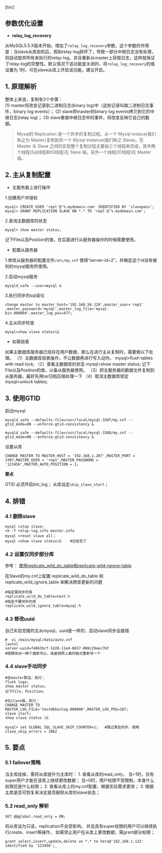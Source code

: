 [toc]

## 参数优化设置

- **relay_log_recovery**

从MySQL5.5.X版本开始，增加了`relay_log_recovery`参数，这个参数的作用是：当slave从库宕机后，假如relay-log损坏了，导致一部分中继日志没有处理，则自动放弃所有未执行的relay-log，并且重新从master上获取日志，这样就保证了relay-log的完整性。默认情况下该功能是关闭的，将`relay_log_recovery`的值设置为 1时，可在slave从库上开启该功能，建议开启。


## 1. 原理解析

整体上来说，复制有3个步骤：  
(1) master将改变记录到二进制日志(binary log)中（这些记录叫做二进制日志事件，binary log events）；
(2) slave将master的binary log events拷贝到它的中继日志(relay log)；
(3) slave重做中继日志中的事件，将改变反映它自己的数据。

> Mysql的 Replication 是一个异步的复制过程，从一个 Mysql instace(我们称之为 Master)复制到另一个 Mysql instance(我们称之 Slave)。在 Master 与 Slave 之间的实现整个复制过程主要由三个线程来完成，其中两个线程(Sql线程和IO线程)在 Slave 端，另外一个线程(IO线程)在 Master 端。


## 2. 主从复制配置

- 主服务器上进行操作

1.创建用户并授权

```
mysql> CREATE USER 'repl'@'%.mydomain.com' IDENTIFIED BY 'slavepass';
mysql> GRANT REPLICATION SLAVE ON *.* TO 'repl'@'%.mydomain.com';
```

2.查询主数据库的状态

```
mysql> show master status;
```

记下File以及Position的值，在后面进行从服务器操作的时候需要使用。

- 配置从服务器

1.修改从服务器的配置文件`/etc/my.cnf`
使得“server-id=2”，并确定这个id没有被别的mysql服务所使用。

2.启动mysql服务

```
mysqld_safe --user=mysql &
```

3.执行同步的sql语句

```
change master to master_host='192.168.56.128',master_user='rep1'
,master_password='mysql',master_log_file='mysql-bin.000004',master_log_pos=477;
```

4.主从同步检查

```
mysql>show slave status\G
```

- 如需锁表

如果主数据库服务器已经存在用户数据，那么在进行主从复制时，需要做以下处理。
（1）主数据库锁表操作，不让数据再进行写入动作。
mysql>flush tables with read lock;
（2）查看主数据库的状态
mysql>show master status;
记下File以及Position的值，以备从服务器使用。
（3）把主服务器的数据文件复制到从服务器，最好先用tar归档压缩处理一下
（4）取消主数据库锁定
mysql>unlock tables;

## 3. 使用GTID

启动mysql

```
mysqld_safe --defaults-file=/usr/local/mysql-3307/my.cnf --gtid_mode=ON --enforce-gtid-consistency &

mysqld_safe --defaults-file=/usr/local/mysql-3308/my.cnf --gtid_mode=ON --enforce-gtid-consistency &
```

设置从库

```
CHANGE MASTER TO MASTER_HOST = '192.168.1.207',MASTER_PORT = 3307,MASTER_USER = 'rep1',MASTER_PASSWORD = '123456',MASTER_AUTO_POSITION = 1;
```

**要点**


GTID 必须开启bin_log；
从库设定`skip_slave_start`；

## 4. 排错

### 4.1 删除slave

```
mysql >stop slave;
rm -f relay-log.info master.info
mysql >reset slave all；
mysql >show slave status\G    #已经空了
```

### 4.2 设置仅同步部分库

参考： [使用replicate_wild_do_table和replicate-wild-ignore-table](http://www.360doc.com/content/13/0219/10/10384031_266496886.shtml)

在Slave的my.cnf上配置 replicate_wild_do_table 和 replicate_wild_ignore_table 来解决跨库更新的问题

```
#指定需同步的库
replicate_wild_do_table=test.%
#指定不要同步的库
replicate_wild_ignore_table=mysql.%
```

### 4.3 修改uuid

自己实验克隆的主从mysql，uuid是一样的，启动slave同步会报错

```
#  vi /main/mysql/data/auto.cnf
[auto]
server-uuid=f4863bcf-1d28-11e4-8657-000c29eec7bf
#随便改动一两个值即可以，或者按照上面的格式重新写一个
```

### 4.4 slave手动同步

```
#在master那边，执行：
flush logs;
show master status;
记下File, Position。

#在slave端，执行：
CHANGE MASTER TO MASTER_LOG_FILE='testdbbinlog.000008',MASTER_LOG_POS=107;
slave start;
show slave status \G

mysql> set GLOBAL SQL_SLAVE_SKIP_COUNTER=1;   #跳过某些同步，慎用
slave_skip_errors = 1062
```

## 5. 要点

### 5.1 failover策略

当主库挂掉，需将从库提升为主库时：
1\. 查看从库的read_only，
      当=1时，仅有super用户才能在该库上继续更改数据；
      当=0时，用户权限不受限制，本身什么权限还是什么权限；
2\. 查看从库上的my.cnf配置，根据实际需求更改；
3\. 根据主库是否可恢复来决定是否删除从库的slave状态；

### 5.2 read_only 解析

```
SET @@global.read_only = ON;
```

将从库设为只读，replication不会受影响。
并且具有super权限的用户可以继续执行create、insert等操作，
如需禁止用户在从库上更改数据，需grant部分权限；

```
grant select,insert,update,delete on *.* to hero@'192.168.1.122' identified by '123456';_
```
